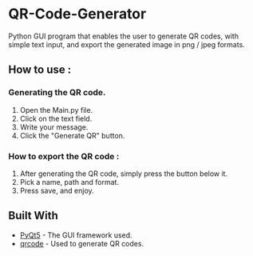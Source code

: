 # QR-Code-Generator
Python GUI program that enables the user to generate QR codes,
with simple text input, and export the generated image in png / jpeg formats.

## How to use :

### Generating the QR code.

1. Open the Main.py file.<br/>
2. Click on the text field.<br/>
3. Write your message.<br/>
4. Click the "Generate QR" button.

### How to export the QR code :

1. After generating the QR code, simply press the button below it.<br/>
2. Pick a name, path and format.<br/>
3. Press save, and enjoy.<br/>

## Built With

* [PyQt5](https://pypi.org/project/PyQt5/) - The GUI framework used.<br/>
* [qrcode](https://pypi.org/project/qrcode/) - Used to generate QR codes. 
